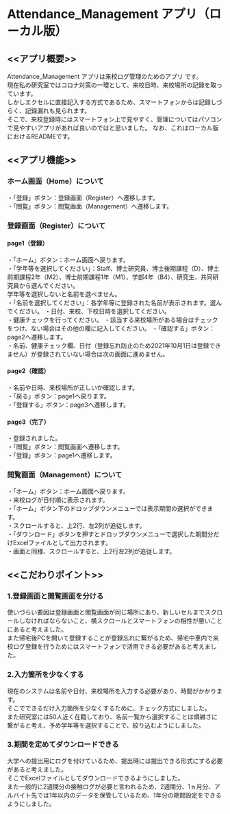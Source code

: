 # Attendance_Management アプリ（ローカル版）

## <<アプリ概要>>  
Attendance_Management アプリは来校ログ管理のためのアプリ です。  
現在私の研究室ではコロナ対策の一環として、来校日時、来校場所の記録を取っています。  
しかしエクセルに直接記入する方式であるため、スマートフォンからは記録しづらく、記録漏れも見られます。  
そこで、来校登録時にはスマートフォン上で見やすく、管理についてはパソコンで見やすいアプリがあれば良いのではと思いました。
なお、これはローカル版におけるREADMEです。

## <<アプリ機能>>  

### ホーム画面（Home）について   
・「登録」ボタン：登録画面（Register）へ遷移します。  
・「閲覧」ボタン：閲覧画面（Management）へ遷移します。

### 登録画面（Register）について  
#### page1（登録）  
・「ホーム」ボタン：ホーム画面へ戻ります。  
・「学年等を選択してください」：Staff、博士研究員、博士後期課程（D）、博士前期課程2年（M2）、博士前期課程1年（M1）、学部4年（B4）、研究生、共同研究員から選んでください。    
  学年等を選択しないと名前を選べません。　  
・「名前を選択してください」：各学年等に登録された名前が表示されます。選んでください。
・日付、来校、下校日時を選択してください。  
・健康チェックを行ってください。
・該当する来校場所がある場合はチェックをつけ、ない場合はその他の欄に記入してください。
・「確認する」ボタン：page2へ遷移します。    
・名前、健康チェック欄、日付（登録忘れ防止のため2021年10月1日は登録できません）が登録されていない場合は次の画面に進めません。  
#### page2（確認）  
・名前や日時、来校場所が正しいか確認します。  
・「戻る」ボタン：page1へ戻ります。  
・「登録する」ボタン：page3へ遷移します。  
#### page3（完了）  
・登録されました。  
・「閲覧」ボタン：閲覧画面へ遷移します。  
・「登録」ボタン：page1へ遷移します。  

### 閲覧画面（Management）について  
・「ホーム」ボタン：ホーム画面へ戻ります。  
・来校ログが日付順に表示されます。  
・「ホーム」ボタン下のドロップダウンメニューでは表示期間の選択ができます。  
・スクロールすると、上2行、左2列が追従します。  
・「ダウンロード」ボタンを押すとドロップダウンメニューで選択した期間分だけExcelファイルとして出力されます。  
・画面と同様、スクロールすると、上2行左2列が追従します。


## <<こだわりポイント>>   
### 1.登録画面と閲覧画面を分ける  
使いづらい要因は登録画面と閲覧画面が同じ場所にあり、新しいセルまでスクロールしなければならないこと、横スクロールとスマートフォンの相性が悪いことにあると考えました。  
また帰宅後PCを開いて登録することが登録忘れに繋がるため、帰宅中車内で来校ログ登録を行うためにはスマートフォンで活用できる必要があると考えました。
### 2.入力箇所を少なくする  
現在のシステムは名前や日付、来校場所を入力する必要があり、時間がかかります。  
そこでできるだけ入力箇所を少なくするために、チェック方式にしました。  
また研究室には50人近く在籍しており、名前一覧から選択することは煩雑さに繋がると考え、予め学年等を選択することで、絞り込むようにしました。  
### 3.期間を定めてダウンロードできる
大学への提出用にログを付けているため、提出時には提出できる形式にする必要があると考えました。  
そこでExcelファイルとしてダウンロードできるようにしました。  
また一般的に2週間分の接触ログが必要と言われるため、2週間分、1ヵ月分、アルバイト先では1年以内のデータを保管しているため、1年分の期間設定をできるようにしました。
